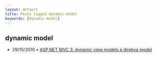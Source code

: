 ```yaml
---
layout: default
title: Posts tagged dynamic-model
keywords: [dynamic-model]
---
```

<h2 class="category">dynamic model</h2>
<ul class="posts">
<li>
<p>
<span class="date">29/10/2010</span> &raquo; 
<a href="/blog/asp-net-mvc-3-dynamic-view-models-e-diretiva-model">ASP.NET MVC 3: dynamic view models e diretiva model</a>
</p>
</li> 
</ul>
